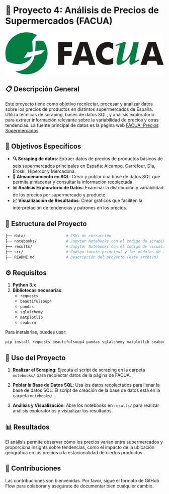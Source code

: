 # 🛒 Proyecto 4: Análisis de Precios de Supermercados (FACUA)

![Logo FACUA](https://raw.githubusercontent.com/SrAlcast/Proyecto4-AnalisisFacua/a4e8e424f36ed1133c5f2b909ce110d6d9a73170/src/LOGO%20FACUA.jpg)

## 📋 Descripción General

Este proyecto tiene como objetivo recolectar, procesar y analizar datos sobre los precios de productos en distintos supermercados de España. Utiliza técnicas de scraping, bases de datos SQL, y análisis exploratorio para extraer información relevante sobre la variabilidad de precios y otras tendencias. La fuente principal de datos es la página web [FACUA: Precios Supermercados](https://super.facua.org/).

## 🎯 Objetivos Específicos
- **🔍 Scraping de datos**: Extraer datos de precios de productos básicos de seis supermercados principales en España: Alcampo, Carrefour, Dia, Eroski, Hipercor y Mercadona.
- **💾 Almacenamiento en SQL**: Crear y poblar una base de datos SQL que permita almacenar y consultar la información recolectada.
- **📊 Análisis Exploratorio de Datos**: Examinar la distribución y variabilidad de los precios por supermercado y producto.
- **📈 Visualización de Resultados**: Crear gráficos que faciliten la interpretación de tendencias y patrones en los precios.

## 📁 Estructura del Proyecto

```bash
├── data/                  # CSVs de extracción
├── notebooks/             # Jupyter Notebooks con el codigo de scraping y creacion de BBDD
├── results/               # Jupyter Notebooks con el codigo de visualizaciones y scrip de consultas
├── src/                   # Código fuente principal y los módulos de la aplicación
├── README.md              # Descripción del proyecto (este archivo)
```

## ⚙️ Requisitos

1. **Python 3.x**
2. **Bibliotecas necesarias**:
   - `requests`
   - `beautifulsoup4`
   - `pandas`
   - `sqlalchemy`
   - `matplotlib`
   - `seaborn`

Para instalarlas, puedes usar:
```bash
pip install requests beautifulsoup4 pandas sqlalchemy matplotlib seaborn
```

## 🚀 Uso del Proyecto

1. **Realizar el Scraping**:
   Ejecuta el script de scraping en la carpeta `notebooks/` para recolectar datos de la página de FACUA.

2. **Poblar la Base de Datos SQL**:
   Usa los datos recolectados para llenar la base de datos SQL. El script de creación de la base de datos está en la carpeta `notebooks/`.

3. **Análisis y Visualización**:
   Abre los notebooks en `results/` para realizar análisis exploratorios y visualizar los resultados.

## 📊 Resultados

El análisis permite observar cómo los precios varían entre supermercados y proporciona insights sobre tendencias, como el impacto de la ubicación geográfica en los precios o la estacionalidad de ciertos productos.

## 🤝 Contribuciones

Las contribuciones son bienvenidas. Por favor, sigue el formato de GitHub Flow para colaborar y asegúrate de documentar bien cualquier cambio.

 
